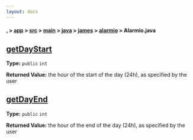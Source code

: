 ```yaml
---
layout: docs
---
```

#### [.](./../../../../../../index) > [app](./../../../../../index) > [src](./../../../../index) > [main](./../../../index) > [java](./../../index) > [james](./../index) > [alarmio](./index) > **Alarmio.java**

## [getDayStart](https://github.com/TheAndroidMaster/Alarmio/blob/master/app/src/main/java/james/alarmio/Alarmio.java#L252)

**Type:** `public` `int`






**Returned Value:** the hour of the start of the day (24h), as specified by the user  








## [getDayEnd](https://github.com/TheAndroidMaster/Alarmio/blob/master/app/src/main/java/james/alarmio/Alarmio.java#L261)

**Type:** `public` `int`






**Returned Value:** the hour of the end of the day (24h), as specified by the user  








